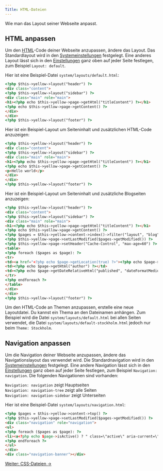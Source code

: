 ```yaml
---
Title: HTML-Dateien
---
```

Wie man das Layout seiner Webseite anpasst.

## HTML anpassen

Um den [HTML](https://www.w3schools.com/html/)-Code deiner Webseite anzupassen, ändere das Layout. Das Standardlayout wird in den [Systemeinstellungen](adjusting-system#systemeinstellungen) festgelegt. Eine anderes Layout lässt sich in den [Einstellungen](markdown-cheat-sheet#einstellungen) ganz oben auf jeder Seite festlegen, zum Beispiel `Layout: default`.


Hier ist eine Beispiel-Datei `system/layouts/default.html`:

``` html
<?php $this->yellow->layout("header") ?>
<div class="content">
<?php $this->yellow->layout("sidebar") ?>
<div class="main" role="main">
<h1><?php echo $this->yellow->page->getHtml("titleContent") ?></h1>
<?php echo $this->yellow->page->getContent() ?>
</div>
</div>
<?php $this->yellow->layout("footer") ?>
```

Hier ist ein Beispiel-Layout um Seiteninhalt und zusätzlichen HTML-Code anzuzeigen:

``` html
<?php $this->yellow->layout("header") ?>
<div class="content">
<?php $this->yellow->layout("sidebar") ?>
<div class="main" role="main">
<h1><?php echo $this->yellow->page->getHtml("titleContent") ?></h1>
<?php echo $this->yellow->page->getContent() ?>
<p>Hello world</p>
</div>
</div>
<?php $this->yellow->layout("footer") ?>
```

Hier ist ein Beispiel-Layout um Seiteninhalt und zusätzliche Blogseiten anzuzeigen:

``` html
<?php $this->yellow->layout("header") ?>
<div class="content">
<?php $this->yellow->layout("sidebar") ?>
<div class="main" role="main">
<h1><?php echo $this->yellow->page->getHtml("titleContent") ?></h1>
<?php echo $this->yellow->page->getContent() ?>
<?php $pages = $this->yellow->content->index()->filter("layout", "blog")->sort("published", false)->limit(5) ?>
<?php $this->yellow->page->setLastModified($pages->getModified()) ?>
<?php $this->yellow->page->setHeader("Cache-Control", "max-age=60") ?>
<table>
<?php foreach ($pages as $page): ?>
<tr>
<td><a href="<?php echo $page->getLocation(true) ?>"><?php echo $page->getHtml("title") ?></a></td>
<td><?php echo $page->getHtml("author") ?></td>
<td><?php echo $page->getDateRelativeHtml("published", "dateFormatMedium") ?></td>
</tr>
<?php endforeach ?>
</table>
</div>
</div>
<?php $this->yellow->layout("footer") ?>
```

Um den HTML-Code an Themen anzupassen, erstelle eine neue Layoutdatei. Du kannst ein Thema an den Dateinamen anhängen. Zum Beispiel wird die Datei `system/layouts/default.html` bei allen Seiten verwendet, die Datei `system/layouts/default-stockholm.html` jedoch nur beim `Theme: Stockholm`. 

## Navigation anpassen

Um die Navigation deiner Webseite anzupassen, ändere das Navigationslayout das verwendet wird. Die Standardnavigation wird in den [Systemeinstellungen](adjusting-system#systemeinstellungen) festgelegt. Eine andere Navigation lässt sich in den [Einstellungen](markdown-cheat-sheet#einstellungen) ganz oben auf jeder Seite festlegen, zum Beispiel `Navigation: navigation`. Die folgenden Navigationen sind vorhanden:

`Navigation: navigation` zeigt Hauptseiten  
`Navigation: navigation-tree` zeigt alle Seiten  
`Navigation: navigation-sidebar` zeigt Unterseiten  

Hier ist eine Beispiel-Datei `system/layouts/navigation.html`:

``` html
<?php $pages = $this->yellow->content->top() ?>
<?php $this->yellow->page->setLastModified($pages->getModified()) ?>
<div class="navigation" role="navigation">
<ul>
<?php foreach ($pages as $page): ?>
<li><a<?php echo $page->isActive() ? " class=\"active\" aria-current=\"page\"" : "" ?> href="<?php echo $page->getLocation(true) ?>"><?php echo $page->getHtml("titleNavigation") ?></a></li>
<?php endforeach ?>
</ul>
</div>
<div class="navigation-banner"></div>
```

[Weiter: CSS-Dateien →](css-files)